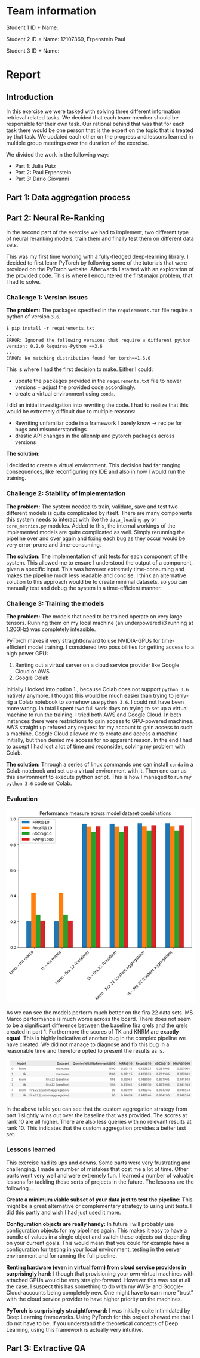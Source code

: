 # Team information

Student 1 ID + Name: 

Student 2 ID + Name: 12107369, Erpenstein Paul

Student 3 ID + Name:



# Report

## Introduction

In this exercise we were tasked with solving three different information retrieval related tasks.
We decided that each team-member should be responsible for their own task.
Our rational behind that was that for each task there would be one person that is the expert on the topic that is treated by that task.
We updated each other on the progress and lessons learned in multiple group meetings over the duration of the exercise.

We divided the work in the following way:

* Part 1: Julia Putz
* Part 2: Paul Erpenstein
* Part 3: Dario Giovanni

## Part 1: Data aggregation process

## Part 2: Neural Re-Ranking

In the second part of the exercise we had to implement, 
two different type of neural reranking models, train them
and finally test them on different data sets.

This was my first time working with a fully-fledged deep-learning library.
I decided to first learn PyTorch by following some of the tutorials that were provided on the PyTorch website.
Afterwards I started with an exploration of the provided code.
This is where I encountered the first major problem, that I had to solve.

### Challenge 1: Version issues

**The problem:** The packages specified in the `requirements.txt` file require a python of version `3.6`.

```{sh}
$ pip install -r requirements.txt 
...
ERROR: Ignored the following versions that require a different python version: 0.2.0 Requires-Python ==3.6
...
ERROR: No matching distribution found for torch==1.6.0
```

This is where I had the first decision to make.
Either I could: 
 * update the packages provided in the `requirements.txt` file to newer versions + adjust the provided code accordingly.
 * create a virtual environment using `conda`.

I did an initial investigation into rewriting the code.
I had to realize that this would be extremely difficult due to multiple reasons:
* Rewriting unfamiliar code in a framework I barely know &rarr; recipe for bugs and misunderstandings
* drastic API changes in the allennlp and pytorch packages across versions 

**The solution:** 

I decided to create a virtual environment.
This decision had far ranging consequences, 
like reconfiguring my IDE and also in how I would run the training.

### Challenge 2: Stability of implementation

**The problem:** The system needed to train, validate, save and test two different models is quite complicated by itself.
There are many components this system needs to interact with like the `data_loading.py` or `core_metrics.py` modules.
Added to this, the internal workings of the implemented models are quite complicated as well.
Simply rerunning the pipeline over and over again and fixing each bug as they occur would be very error-prone and time-consuming.

**The solution:** The implementation of unit tests for each component of the system.
This allowed me to ensure I understood the output of a component, given a specific input.
This was however extremely time-consuming and makes the pipeline much less readable and concise.
I think an alternative solution to this approach would be to create minimal datasets,
so you can manually test and debug the system in a time-efficient manner.

### Challenge 3: Training the models

**The problem:** The models that need to be trained operate on very large tensors.
Running them on my local machine (an underpowered i3 running at 1.20GHz) was completely infeasible.

PyTorch makes it very straightforward to use NVIDIA-GPUs for time-efficient model training.
I considered two possibilities for getting access to a high power GPU:

1. Renting out a virtual server on a cloud service provider like Google Cloud or AWS
2. Google Colab

Initially I looked into option 1., because Colab does not support `python 3.6` natively anymore. I thought this would be much easier than trying to jerry-rig a Colab notebook to somehow use `python 3.6`.
I could not have been more wrong. 
In total I spent two full work days on trying to set up a virtual machine to run the training.
I tried both AWS and Google Cloud.
In both instances there were restrictions to gain access to GPU-powered machines.
AWS straight up refused any request for my account to gain access to such a machine.
Google Cloud allowed me to create and access a machine initially,
but then denied me access for no apparent reason.
In the end I had to accept I had lost a lot of time and reconsider, solving my problem with Colab.

**The solution:** Through a series of linux commands one can install `conda` in a Colab notebook and set up a virtual environment with it.
Then one can us this environment to execute python script.
This is how I managed to run my `python 3.6` code on Colab.

### Evaluation

![evaluation.png](./figures/evaluation.png)

As we can see the models perform much better on the fira 22 data sets.
MS Marco performance is much worse across the board.
There does not seem to be a significant difference between the baseline fira qrels and the qrels created in part 1.
Furthermore the scores of TK and KNRM are **exactly equal**.
This is highly indicative of another bug in the complex pipeline we have created.
We did not manage to diagnose and fix this bug in a reasonable time and therefore opted to present the results as is.

![evaluation.png](./figures/eval-table.png)

In the above table you can see that the custom aggregation strategy from part 1 slightly wins out over the baseline that was provided.
The scores at rank 10 are all higher.
There are also less queries with no relevant results at rank 10.
This indicates that the custom aggregation provides a better test set.

### Lessons learned

This exercise had its ups and downs.
Some parts were very frustrating and challenging.
I made a number of mistakes that cost me a lot of time.
Other parts went very well and were extremely fun.
I learned a number of valuable lessons for tackling these sorts of projects in the future.
The lessons are the following...

**Create a minimum viable subset of your data just to test the pipeline:**
This might be a great alternative or complementary strategy to using unit tests.
I did this partly and wish I had just used it more.

**Configuration objects are really handy:**
In future I will probably use configuration objects for my pipelines again.
This makes it easy to have a bundle of values in a single object and switch these objects out depending on your current goals.
This would mean that you could for example have a configuration for testing in your local environment, testing in the server environment and for running the full pipeline.

**Renting hardware (even in virtual form) from cloud service providers in surprisingly hard:**
I though that provisioning your own virtual machines with attached GPUs would be very straight-forward.
However this was not at all the case.
I suspect this has something to do with my AWS- and Google-Cloud-accounts being completely new.
One might have to earn more "trust" with the cloud service provider to have higher priority on the machines.

**PyTorch is surprisingly straightforward:**
I was initially quite intimidated by Deep Learning frameworks.
Using PyTorch for this project showed me that I do not have to be.
If you understand the theoretical concepts of Deep Learning,
using this framework is actually very intuitive.

## Part 3: Extractive QA